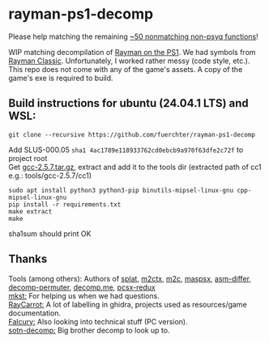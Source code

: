 # rayman-ps1-decomp
Please help matching the remaining [~50 nonmatching non-psyq functions](https://docs.google.com/spreadsheets/d/1vJuS9sQnzeYvZqrR-QtGGEMYePni6XKZGVvfAUoAtjU)!

WIP matching decompilation of [Rayman on the PS1](http://redump.org/disc/8326/). We had symbols from [Rayman Classic](https://raymanpc.com/wiki/en/Rayman_Classic). Unfortunately, I worked rather messy (code style, etc.).  
This repo does not come with any of the game's assets. A copy of the game's exe is required to build.

## Build instructions for ubuntu (24.04.1 LTS) and WSL:
```
git clone --recursive https://github.com/fuerchter/rayman-ps1-decomp
```
Add SLUS-000.05 `sha1 4ac1789e118933762cd0ebcb9a970f63dfe2c72f` to project root  
Get [gcc-2.5.7.tar.gz](https://github.com/decompals/old-gcc/releases), extract and add it to the tools dir (extracted path of cc1 e.g.: tools/gcc-2.5.7/cc1)
```
sudo apt install python3 python3-pip binutils-mipsel-linux-gnu cpp-mipsel-linux-gnu
pip install -r requirements.txt
make extract
make
```
sha1sum should print OK

## Thanks
Tools (among others): Authors of [splat](https://github.com/ethteck/splat), [m2ctx](https://github.com/ethteck/m2ctx), [m2c](https://github.com/matt-kempster/m2c), [maspsx](https://github.com/mkst/maspsx), [asm-differ](https://github.com/simonlindholm/asm-differ), [decomp-permuter](https://github.com/simonlindholm/decomp-permuter), [decomp.me](https://github.com/decompme/decomp.me), [pcsx-redux](https://github.com/grumpycoders/pcsx-redux)  
[mkst:](https://github.com/mkst) For helping us when we had questions.  
[RayCarrot:](https://github.com/RayCarrot) A lot of labelling in ghidra, projects used as resources/game documentation.  
[Falcury:](https://github.com/Falcury) Also looking into technical stuff (PC version).  
[sotn-decomp:](https://github.com/xeeynamo/sotn-decomp) Big brother decomp to look up to.